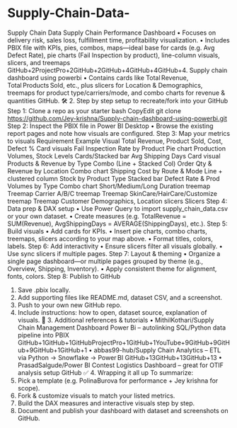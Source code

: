 # Supply-Chain-Data-
Supply Chain Data Supply Chain Performance Dashboard
•	Focuses on delivery risk, sales loss, fulfillment time, profitability visualization.
•	Includes PBIX file with KPIs, pies, combos, maps—ideal base for cards (e.g. Avg Defect Rate), pie charts (Fail Inspection by product), line-column visuals, slicers, and treemaps GitHub+2ProjectPro+2GitHub+2GitHub+4GitHub+4GitHub+4.
Supply chain dashboard using powerbi
•	Contains cards like Total Revenue, Total Products Sold, etc., plus slicers for Location & Demographics, treemaps for product type/carriers/mode, and combo charts for revenue & quantities GitHub.
🛠️ 2. Step by step setup to recreate/fork into your GitHub
Step 1: Clone a repo as your starter
bash
CopyEdit
git clone https://github.com/Jey-krishna/Supply-chain-dashboard-using-powerbi.git
Step 2: Inspect the PBIX file in Power BI Desktop
•	Browse the existing report pages and note how visuals are configured.
Step 3: Map your metrics to visuals
Requirement	Example Visual
Total Revenue, Product Sold, Cost, Defect %	Card visuals
Fail Inspection Rate by Product	Pie chart
Production Volumes, Stock Levels	Cards/Stacked bar
Avg Shipping Days	Card visual
Products & Revenue by Type	Combo (Line + Stacked Col)
Order Qty & Revenue by Location	Combo chart
Shipping Cost by Route & Mode	Line + clustered column
Stock by Product Type	Stacked bar
Defect Rate & Prod Volumes by Type	Combo chart
Short/Medium/Long Duration treemap	Treemap
Carrier A/B/C treemap	Treemap
SkinCare/HairCare/Customize treemap	Treemap
Customer Demographics, Location slicers	Slicers
Step 4: Data prep & DAX setup
•	Use Power Query to import supply_chain_data.csv or your own dataset.
•	Create measures (e.g. TotalRevenue = SUM(Revenue), AvgShippingDays = AVERAGE(ShippingDays), etc.).
Step 5: Build visuals
•	Add cards for KPIs.
•	Insert pie charts, combo charts, treemaps, slicers according to your map above.
•	Format titles, colors, labels.
Step 6: Add interactivity
•	Ensure slicers filter all visuals globally.
•	Use sync slicers if multiple pages.
Step 7: Layout & theming
•	Organize a single page dashboard—or multiple pages grouped by theme (e.g., Overview, Shipping, Inventory).
•	Apply consistent theme for alignment, fonts, colors.
Step 8: Publish to GitHub
1.	Save .pbix locally.
2.	Add supporting files like README.md, dataset CSV, and a screenshot.
3.	Push to your own new GitHub repo.
4.	Include instructions: how to open, dataset source, explanation of visuals.
📌 3. Additional references & tutorials
•	MithilKothari/Supply Chain Management Dashboard Power Bi – autolinking SQL/Python data pipeline into PBIX GitHub+1GitHub+1GitHubProjectPro+1GitHub+1YouTube+9GitHub+9GitHub+9GitHub+1GitHub+1
•	abbas99-hub/Supply Chain Analytics – ETL via Python → Snowflake → Power BI GitHub+13GitHub+13GitHub+13
•	PrasadSalgude/Power BI Contest Logistics Dashboard – great for OTIF analysis setup GitHub
✅ 4. Wrapping it all up
To summarize:
1.	Pick a template (e.g. PolinaBurova for performance + Jey krishna for scope).
2.	Fork & customize visuals to match your listed metrics.
3.	Build the DAX measures and interactive visuals step by step.
4.	Document and publish your dashboard with dataset and screenshots on GitHub.


